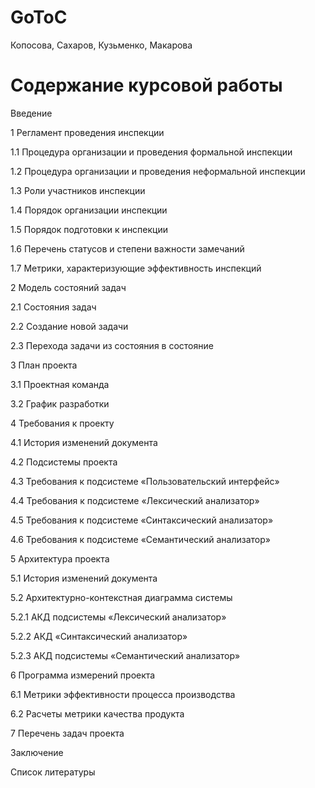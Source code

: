 # GoToC 
Копосова, Сахаров, Кузьменко, Макарова
# Содержание курсовой работы
Введение 

1 Регламент проведения инспекции

1.1 Процедура организации и проведения формальной инспекции

1.2 Процедура организации и проведения неформальной инспекции 

1.3 Роли участников инспекции

1.4 Порядок организации инспекции

1.5 Порядок подготовки к инспекции

1.6 Перечень статусов и степени важности замечаний

1.7 Метрики, характеризующие эффективность инспекций 

2 Модель состояний задач  

2.1 Состояния задач

2.2 Создание новой задачи

2.3 Перехода задачи из состояния в состояние  

3 План проекта

3.1 Проектная команда  

3.2 График разработки  

4 Требования к проекту

4.1 История изменений документа  

4.2 Подсистемы проекта 

4.3 Требования к подсистеме «Пользовательский интерфейс»  

4.4 Требования к подсистеме «Лексический анализатор»  

4.5 Требования к подсистеме «Синтаксический анализатор» 

4.6 Требования к подсистеме «Семантический анализатор»  

5 Архитектура проекта  

5.1 История изменений документа  

5.2 Архитектурно-контекстная диаграмма системы  

5.2.1 АКД подсистемы «Лексический анализатор»

5.2.2 АКД «Синтаксический анализатор» 

5.2.3 АКД подсистемы «Семантический анализатор»

6 Программа измерений проекта

6.1 Метрики эффективности процесса производства 

6.2 Расчеты метрики качества продукта

7 Перечень задач проекта

Заключение 

Список литературы
